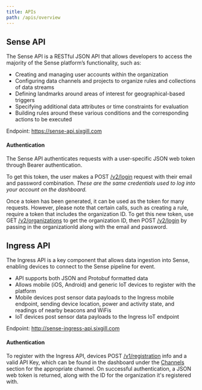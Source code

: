 ```yaml
---
title: APIs
path: /apis/overview
---
```


## Sense API

The Sense API is a RESTful JSON API that allows developers to access the majority of the Sense platform’s functionality, such as:

- Creating and managing user accounts within the organization 
- Configuring data channels and projects to organize rules and collections of data streams
- Defining landmarks around areas of interest for geographical-based triggers
- Specifying additional data attributes or time constraints for evaluation
- Building rules around these various conditions and the corresponding actions to be executed

Endpoint: https://sense-api.sixgill.com


#### Authentication

The Sense API authenticates requests with a user-specific JSON web token through Bearer authentication.

To get this token, the user makes a POST [/v2/login](/apis/sense-api#/Authenticate/post_v2_login) request with their email and password combination. _These are the same credentials used to log into your account on the dashboard._

Once a token has been generated, it can be used as the token for many requests. However, please note that certain calls, such as creating a rule, require a token that includes the organization ID. To get this new token, use GET [/v2/organizations](/apis/sense-api#/Organizations/get_v2_organizations) to get the organization ID, then POST [/v2/login](/apis/sense-api#/Authenticate/post_v2_login) by passing in the organizationId along with the email and password. 


## Ingress API

The Ingress API is a key component that allows data ingestion into Sense, enabling devices to connect to the Sense pipeline for event.

- API supports both JSON and Protobuf formatted data
- Allows mobile (iOS, Android) and generic IoT devices to register with the platform
- Mobile devices post sensor data payloads to the Ingress mobile endpoint, sending device location, power and activity state, and readings of nearby beacons and WiFis
- IoT devices post sensor data payloads to the Ingress IoT endpoint

Endpoint: http://sense-ingress-api.sixgill.com

#### Authentication

To register with the Ingress API, devices POST [/v1/registration](/apis/ingress#/Register/post_v1_registration) info and a valid API Key, which can be found in the dashboard under the [Channels](/guides/channels/overview) section for the appropriate channel. On successful authentication, a JSON web token is returned, along with the ID for the organization it's registered with.
